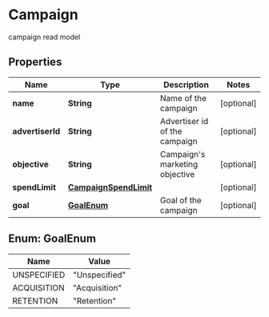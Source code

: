 

# Campaign

campaign read model

## Properties

| Name | Type | Description | Notes |
|------------ | ------------- | ------------- | -------------|
|**name** | **String** | Name of the campaign |  [optional] |
|**advertiserId** | **String** | Advertiser id of the campaign |  [optional] |
|**objective** | **String** | Campaign&#39;s marketing objective |  [optional] |
|**spendLimit** | [**CampaignSpendLimit**](CampaignSpendLimit.md) |  |  [optional] |
|**goal** | [**GoalEnum**](#GoalEnum) | Goal of the campaign |  [optional] |



## Enum: GoalEnum

| Name | Value |
|---- | -----|
| UNSPECIFIED | &quot;Unspecified&quot; |
| ACQUISITION | &quot;Acquisition&quot; |
| RETENTION | &quot;Retention&quot; |



